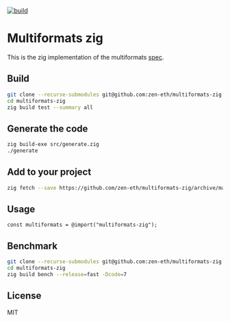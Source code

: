[![build](https://github.com/zen-eth/multiformats-zig/actions/workflows/check.yml/badge.svg?branch=main)](https://github.com/zen-eth/multiformats-zig/actions/workflows/check.yml)

# Multiformats zig 
This is the zig implementation of the multiformats [spec](https://github.com/multiformats/multiformats).

## Build
```bash
git clone --recurse-submodules git@github.com:zen-eth/multiformats-zig.git
cd multiformats-zig
zig build test --summary all
```

## Generate the code
```bash
zig build-exe src/generate.zig
./generate
```

## Add to your project
```bash
zig fetch --save https://github.com/zen-eth/multiformats-zig/archive/main.tar.gz
```

## Usage
```zig
const multiformats = @import("multiformats-zig");
```

## Benchmark
```bash
git clone --recurse-submodules git@github.com:zen-eth/multiformats-zig.git
cd multiformats-zig
zig build bench --release=fast -Dcode=7
```

## License
MIT
